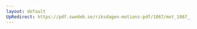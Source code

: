 ```yaml
---
layout: default
UpRedirect: https://pdf.swedeb.se/riksdagen-motions-pdf/1867/mot_1867__fk__00057/mot_1867__fk__00057_004.pdf
---
```

